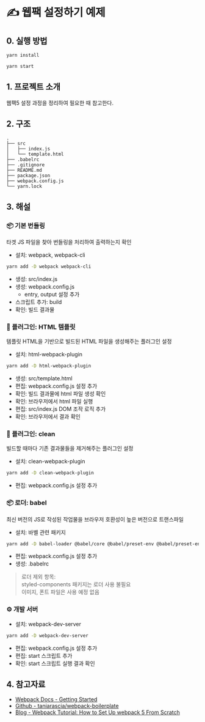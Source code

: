 # ✍️ 웹팩 설정하기 예제

## 0. 실행 방법

```bash
yarn install
```

```bash
yarn start
```

## 1. 프로젝트 소개

웹팩5 설정 과정을 정리하여 필요한 때 참고한다.

## 2. 구조

```
.
├── src
│   ├── index.js
│   └── template.html
├── .babelrc
├── .gitignore
├── README.md
├── package.json
├── webpack.config.js
└── yarn.lock
```

## 3. 해설

### 📦 기본 번들링

타겟 JS 파일을 찾아 번들링을 처리하여 출력하는지 확인

- 설치: webpack, webpack-cli

```bash
yarn add -D webpack webpack-cli
```

- 생성: src/index.js
- 생성: webpack.config.js
  - entry, output 설정 추가
- 스크립트 추가: build
- 확인: 빌드 결과물

### 🔌 플러그인: HTML 템플릿

템플릿 HTML을 기반으로 빌드된 HTML 파일을 생성해주는 플러그인 설정

- 설치: html-webpack-plugin

```bash
yarn add -D html-webpack-plugin
```

- 생성: src/template.html
- 편집: webpack.config.js 설정 추가
- 확인: 빌드 결과물에 html 파일 생성 확인
- 확인: 브라우저에서 html 파일 실행
- 편집: src/index.js DOM 조작 로직 추가
- 확인: 브라우저에서 결과 확인

### 🔌 플러그인: clean

빌드할 때마다 기존 결과물들을 제거해주는 플러그인 설정

- 설치: clean-webpack-plugin

```bash
yarn add -D clean-webpack-plugin
```

- 편집: webpack.config.js 설정 추가

### 📦 로더: babel

최신 버전의 JS로 작성된 작업물을 브라우저 호환성이 높은 버전으로 트랜스파일

- 설치: 바벨 관련 패키지

```bash
yarn add -D babel-loader @babel/core @babel/preset-env @babel/preset-env @babel/plugin-proposal-class-properties
```

- 편집: webpack.config.js 설정 추가
- 생성: .babelrc

> 로더 제외 항목:  
> styled-components 패키지는 로더 사용 불필요  
> 이미지, 폰트 파일은 사용 예정 없음

### ⚙️ 개발 서버

- 설치: webpack-dev-server

```bash
yarn add -D webpack-dev-server
```

- 편집: webpack.config.js 설정 추가
- 편집: start 스크립트 추가
- 확인: start 스크립트 실행 결과 확인

## 4. 참고자료

- [Webpack Docs - Getting Started](https://webpack.js.org/guides/getting-started/#root)
- [Github - taniarascia/webpack-boilerplate](https://github.com/taniarascia/webpack-boilerplate)
- [Blog - Webpack Tutorial: How to Set Up webpack 5 From Scratch](https://www.taniarascia.com/how-to-use-webpack/)
